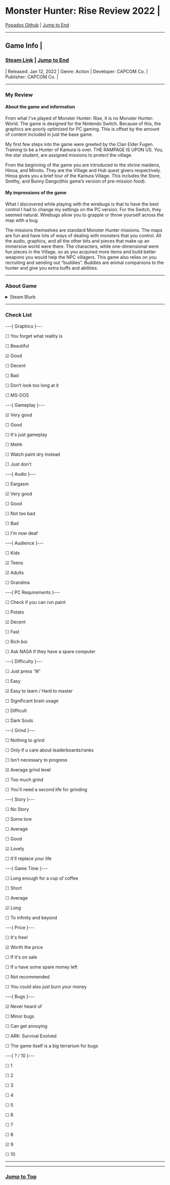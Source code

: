 
<div id="top-of-doc"></div>

# Monster Hunter: Rise Review 2022 |

[Popados Github](https://github.com/popados) | [Jump to End](#end-of-doc)

***

## Game Info | 

<!-- [Video](https://cdn.cloudflare.steamstatic.com/steam/apps/256873105/movie480_vp9.webm?t=1644458549) -->

### [Steam Link](https://store.steampowered.com/app/1446780/MONSTER_HUNTER_RISE/) | [Jump to End](#end-of-doc)

| Released: Jan 12, 2022 | Genre: Action | Developer: CAPCOM Co. | Publisher: CAPCOM Co. |

***

### My Review

#### About the game and information

From what I've played of Monster Hunter: Rise, it is no Monster Hunter: World. The game is designed for the Nintendo Switch. Because of this, the graphics are poorly optimized for PC gaming. This is offset by the amount of content included in just the base game.

My first few steps into the game were greeted by the Clan Elder Fugen. Training to be a Hunter of Kamura is over. THE RAMPAGE IS UPON US. You, the star student, are assigned missions to protect the village.

From the beginning of the game you are introduced to the shrine maidens, Hinoa, and Minoto. They are the Village and Hub quest givers respectively.  Hinoa gives you a brief tour of the Kamura Village. This includes the Store, Smithy, and Bunny Dango(this game’s version of pre-mission food).

#### My impressions of the game

What I discovered while playing with the wirebugs is that to have the best control I had to change my settings on the PC version. For the Switch, they seemed natural.  Wirebugs allow you to grapple or throw yourself across the map with a bug.

The missions themselves are standard Monster Hunter missions. The maps are fun and have lots of ways of dealing with monsters that you control. All the audio, graphics, and all the other bits and pieces that make up an immersive world were there. The characters, while one-dimensional were fun pieces in the Village, so as you acquired more items and build better weapons you would help the NPC villagers. This game also relies on you recruiting and sending out “buddies”. Buddies are animal companions to the hunter and give you extra buffs and abilities.


***

### About Game

<details>
<summary> Steam Blurb </summary>

</br>

![About](https://cdn.cloudflare.steamstatic.com/steam/apps/1446780/extras/01_%E3%83%9E%E3%83%AB%E3%83%81_full.gif?t=1655377453)


>Rise to the challenge and join the hunt! In Monster Hunter Rise, the latest installment in the award-winning and top-selling Monster Hunter series, you’ll become a hunter, explore brand new maps and use a variety of weapons to take down fearsome monsters as part of an all-new storyline. The PC release also comes packed with a number of additional visual and performance enhancing optimizations.



Ferocious monsters with unique ecologies

>Hunt down a plethora of monsters with distinct behaviors and deadly ferocity. From classic returning monsters to all-new creatures inspired by Japanese folklore, including the flagship wyvern Magnamalo, you’ll need to think on your feet and master their unique tendencies if you hope to reap any of the rewards!

Choose your weapon and show your skills

>Wield 14 different weapon types that offer unique gameplay styles, both up-close and from long range. Charge up and hit hard with the devastating Great Sword; dispatch monsters in style using the elegant Long Sword; become a deadly maelstrom of blades with the speedy Dual Blades; charge forth with the punishing Lance; or take aim from a distance with the Bow and Bowguns. These are just a few of the weapon types available in the game, meaning you’re sure to find the play style that suits you best.

Hunt, gather and craft your way to the top of the food chain

>Each monster you hunt will provide materials that allow you to craft new weapons and armor and upgrade your existing gear. Go back out on the field and hunt even fiercer monsters and earn even better rewards! You can change your weapon at any of the Equipment Boxes any time, so the possibilities are limitless!


Hunt solo or team up to take monsters down

>The Hunter Hub offers multiplayer quests where up to four players can team up to take on targets together. Difficulty scaling ensures that whether you go solo or hit the hunt as a full four-person squad, it’s always a fair fight.


Stunning visuals, unlocked framerate and other PC optimizations

>Enjoy beautiful graphics at up 4K resolution, HDR with support for features including ultrawide monitors and an unlocked frame rate make to make this a truly immersive monster-hunting experience. Hunters will also get immediate access to a number of free title updates that include new monsters, quests, gear and more.


Enjoy an exciting new storyline set in Kamura Village
>This serene locale is inhabited by a colorful cast of villagers who have long lived in fear of the Rampage - a catastrophic event where countless monsters attack the village all at once. 50 years after the last Rampage, you must work together with the villagers to face this trial.


Experience new hunting actions with the Wirebug

>Wirebugs are an integral part of your hunter’s toolkit. The special silk they shoot out can be used to zip up walls and across maps, and can even be used to pull off special attacks unique to each of the 14 weapon types in the game.

![Wirebug](https://cdn.cloudflare.steamstatic.com/steam/apps/1446780/extras/02_%E7%BF%94%E8%9F%B2.gif?t=1655377453)


Buddies are here to help

>The Palico Felyne friends you already know and love from previous Monster Hunter adventures are joined by the brand new Palamute Canyne companions!

Wreak havoc by controlling monsters

>Control raging monsters using Wyvern Riding and dish out massive damage to your targets!

![Control Monster](https://cdn.cloudflare.steamstatic.com/steam/apps/1446780/extras/03_%E6%93%8D%E7%AB%9C.gif?t=1655377453)

Fend off hordes of monsters in The Rampage

>Protect Kamura Village from hordes of monsters in an all-new quest type! Prepare for monster hunting on a scale like never before!

</details>

***

### Check List


---{ Graphics }---

☐ You forget what reality is

☐ Beautiful

☑ Good

☐ Decent

☐ Bad

☐ Don‘t look too long at it

☐ MS-DOS


---{ Gameplay }---

☑ Very good

☐ Good

☐ It's just gameplay

☐ Mehh

☐ Watch paint dry instead

☐ Just don't


---{ Audio }---

☐ Eargasm

☑ Very good

☐ Good

☐ Not too bad

☐ Bad

☐ I'm now deaf


---{ Audience }---

☐ Kids

☑ Teens

☑ Adults

☐ Grandma


---{ PC Requirements }---

☐ Check if you can run paint

☐ Potato

☑ Decent

☐ Fast

☐ Rich boi

☐ Ask NASA if they have a spare computer


---{ Difficulty }---

☐ Just press 'W'

☐ Easy

☑ Easy to learn / Hard to master

☐ Significant brain usage

☐ Difficult

☐ Dark Souls


---{ Grind }---

☐ Nothing to grind

☐ Only if u care about leaderboards/ranks

☐ Isn't necessary to progress

☑ Average grind level

☐ Too much grind

☐ You'll need a second life for grinding


---{ Story }---

☐ No Story

☐ Some lore

☐ Average

☐ Good

☑ Lovely

☐ It'll replace your life


---{ Game Time }---

☐ Long enough for a cup of coffee

☐ Short

☐ Average

☑ Long

☐ To infinity and beyond


---{ Price }---

☐ It's free!

☑ Worth the price

☐ If it's on sale

☐ If u have some spare money left

☐ Not recommended

☐ You could also just burn your money


---{ Bugs }---

☑ Never heard of

☐ Minor bugs

☐ Can get annoying

☐ ARK: Survival Evolved

☐ The game itself is a big terrarium for bugs

---{ ? / 10 }---

☐ 1

☐ 2

☐ 3

☐ 4

☐ 5

☐ 6

☐ 7

☐ 8

☑ 9

☐ 10


***

***

### [Jump to Top](#top-of-doc)

<div id="end-of-doc"></div>

